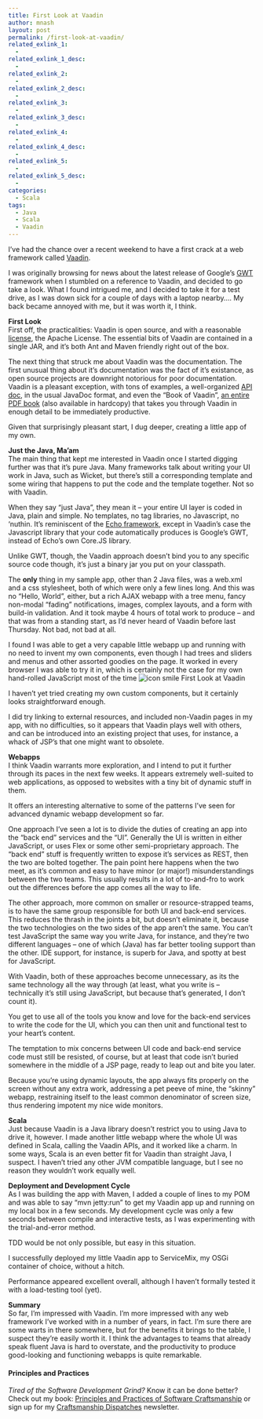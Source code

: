 ```yaml
---
title: First Look at Vaadin
author: mnash
layout: post
permalink: /first-look-at-vaadin/
related_exlink_1:
  - 
related_exlink_1_desc:
  - 
related_exlink_2:
  - 
related_exlink_2_desc:
  - 
related_exlink_3:
  - 
related_exlink_3_desc:
  - 
related_exlink_4:
  - 
related_exlink_4_desc:
  - 
related_exlink_5:
  - 
related_exlink_5_desc:
  - 
categories:
  - Scala
tags:
  - Java
  - Scala
  - Vaadin
---
```

I&#8217;ve had the chance over a recent weekend to have a first crack at a web framework called [Vaadin][1].

I was originally browsing for news about the latest release of Google&#8217;s [GWT][2] framework when I stumbled on a reference to Vaadin, and decided to go take a look. What I found intrigued me, and I decided to take it for a test drive, as I was down sick for a couple of days with a laptop nearby&#8230;. My back became annoyed with me, but it was worth it, I think.

**First Look**  
First off, the practicalities: Vaadin is open source, and with a reasonable [license][3], the Apache License. The essential bits of Vaadin are contained in a single JAR, and it&#8217;s both Ant and Maven friendly right out of the box. 

The next thing that struck me about Vaadin was the documentation. The first unusual thing about it&#8217;s documentation was the fact of it&#8217;s existance, as open source projects are downright notorious for poor documentation. Vaadin is a pleasant exception, with tons of examples, a well-organized [API doc][4], in the usual JavaDoc format, and even the &#8220;Book of Vaadin&#8221;, [an entire PDF book][5] (also available in hardcopy) that takes you through Vaadin in enough detail to be immediately productive.

Given that surprisingly pleasant start, I dug deeper, creating a little app of my own. 

**Just the Java, Ma&#8217;am**  
The main thing that kept me interested in Vaadin once I started digging further was that it&#8217;s pure Java. Many frameworks talk about writing your UI work in Java, such as Wicket, but there&#8217;s still a corresponding template and some wiring that happens to put the code and the template together. Not so with Vaadin.

When they say &#8220;just Java&#8221;, they mean it &#8211; your entire UI layer is coded in Java, plain and simple. No templates, no tag libraries, no Javascript, no &#8216;nuthin. It&#8217;s reminiscent of the [Echo framework][6], except in Vaadin&#8217;s case the Javascript library that your code automatically produces is Google&#8217;s GWT, instead of Echo&#8217;s own Core.JS library.

Unlike GWT, though, the Vaadin approach doesn&#8217;t bind you to any specific source code though, it&#8217;s just a binary jar you put on your classpath. 

The **only** thing in my sample app, other than 2 Java files, was a web.xml and a css stylesheet, both of which were only a few lines long. And this was no &#8220;Hello, World&#8221;, either, but a rich AJAX webapp with a tree menu, fancy non-modal &#8220;fading&#8221; notifications, images, complex layouts, and a form with build-in validation. And it took maybe 4 hours of total work to produce &#8211; and that was from a standing start, as I&#8217;d never heard of Vaadin before last Thursday. Not bad, not bad at all.

I found I was able to get a very capable little webapp up and running with no need to invent my own components, even though I had trees and sliders and menus and other assorted goodies on the page. It worked in every browser I was able to try it in, which is certainly not the case for my own hand-rolled JavaScript most of the time <img src="http://jglobal.com/wp-includes/images/smilies/icon_smile.gif" alt="icon smile First Look at Vaadin" class="wp-smiley" title="First Look at Vaadin" /> 

I haven&#8217;t yet tried creating my own custom components, but it certainly looks straightforward enough.

I did try linking to external resources, and included non-Vaadin pages in my app, with no difficulties, so it appears that Vaadin plays well with others, and can be introduced into an existing project that uses, for instance, a whack of JSP&#8217;s that one might want to obsolete.

**Webapps**  
I think Vaadin warrants more exploration, and I intend to put it further through its paces in the next few weeks. It appears extremely well-suited to web applications, as opposed to websites with a tiny bit of dynamic stuff in them. 

It offers an interesting alternative to some of the patterns I&#8217;ve seen for advanced dynamic webapp development so far. 

One approach I&#8217;ve seen a lot is to divide the duties of creating an app into the &#8220;back end&#8221; services and the &#8220;UI&#8221;. Generally the UI is written in either JavaScript, or uses Flex or some other semi-proprietary approach. The &#8220;back end&#8221; stuff is frequently written to expose it&#8217;s services as REST, then the two are bolted together. The pain point here happens when the two meet, as it&#8217;s common and easy to have minor (or major!) misunderstandings between the two teams. This usually results in a lot of to-and-fro to work out the differences before the app comes all the way to life.

The other approach, more common on smaller or resource-strapped teams, is to have the same group responsible for both UI and back-end services. This reduces the thrash in the joints a bit, but doesn&#8217;t eliminate it, because the two technologies on the two sides of the app aren&#8217;t the same. You can&#8217;t test JavaScript the same way you write Java, for instance, and they&#8217;re two different languages &#8211; one of which (Java) has far better tooling support than the other. IDE support, for instance, is superb for Java, and spotty at best for JavaScript.

With Vaadin, both of these approaches become unnecessary, as its the same technology all the way through (at least, what you write is &#8211; technically it&#8217;s still using JavaScript, but because that&#8217;s generated, I don&#8217;t count it).

You get to use all of the tools you know and love for the back-end services to write the code for the UI, which you can then unit and functional test to your heart&#8217;s content.

The temptation to mix concerns between UI code and back-end service code must still be resisted, of course, but at least that code isn&#8217;t buried somewhere in the middle of a JSP page, ready to leap out and bite you later.

Because you&#8217;re using dynamic layouts, the app always fits properly on the screen without any extra work, addressing a pet peeve of mine, the &#8220;skinny&#8221; webapp, restraining itself to the least common denominator of screen size, thus rendering impotent my nice wide monitors.

**Scala**  
Just because Vaadin is a Java library doesn&#8217;t restrict you to using Java to drive it, however. I made another little webapp where the whole UI was defined in Scala, calling the Vaadin APIs, and it worked like a charm. In some ways, Scala is an even better fit for Vaadin than straight Java, I suspect. I haven&#8217;t tried any other JVM compatible language, but I see no reason they wouldn&#8217;t work equally well.

**Deployment and Development Cycle**  
As I was building the app with Maven, I added a couple of lines to my POM and was able to say &#8220;mvn jetty:run&#8221; to get my Vaadin app up and running on my local box in a few seconds. My development cycle was only a few seconds between compile and interactive tests, as I was experimenting with the trial-and-error method. 

TDD would be not only possible, but easy in this situation.

I successfully deployed my little Vaadin app to ServiceMix, my OSGi container of choice, without a hitch. 

Performance appeared excellent overall, although I haven&#8217;t formally tested it with a load-testing tool (yet).

**Summary**  
So far, I&#8217;m impressed with Vaadin. I&#8217;m more impressed with any web framework I&#8217;ve worked with in a number of years, in fact. I&#8217;m sure there are some warts in there somewhere, but for the benefits it brings to the table, I suspect they&#8217;re easily worth it. I think the advantages to teams that already speak fluent Java is hard to overstate, and the productivity to produce good-looking and functioning webapps is quite remarkable.

<div class="g-plusone" data-annotation="inline" data-width="300">
</div>

<!-- Place this tag after the last +1 button tag. -->

  


<div class="st-callout hastitle lightblue center" >
  <h4 class="st-callout-title ">
    Principles and Practices
  </h4>
  
  <div class="inside">
    <i>Tired of the Software Development Grind?</i> Know it can be done better? Check out my book: <a href="http://jglobal.com/principles-and-practices">Principles and Practices of Software Craftsmanship</a> or sign up for my <a href="http://jglobal.com/dispatches/">Craftsmanship Dispatches</a> newsletter.
  </div>
</div>

<div class="clear">
</div>

 [1]: vaadin.com
 [2]: http://code.google.com/webtoolkit/
 [3]: http://vaadin.com/license
 [4]: http://vaadin.com/api/
 [5]: http://vaadin.com/book
 [6]: http://echo.nextapp.com/site/